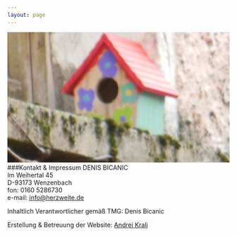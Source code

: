 ```yaml
---
layout: page
---
```

![Bild zu Beratung](/images/kontakt1.jpg)
###Kontakt & Impressum
DENIS BICANIC  
Im Weihertal 45  
D-93173 Wenzenbach  
fon: 0160 5286730  
e-mail: <info@herzweite.de>


Inhaltlich Verantwortlicher gemäß TMG: Denis Bicanic

Erstellung & Betreuung der Website:  [Andrej Kralj](http://www.kralj.de/) 


